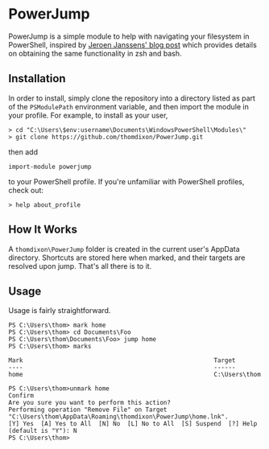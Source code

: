PowerJump
=========

PowerJump is a simple module to help with navigating your filesystem in
PowerShell, inspired by [Jeroen Janssens' blog
post](http://jeroenjanssens.com/2013/08/16/quickly-navigate-your-filesystem-from-the-command-line.html)
which provides details on obtaining the same
functionality in zsh and bash.

Installation
------------

In order to install, simply clone the repository into a directory listed as
part of the `PSModulePath` environment variable, and then import the module in
your profile. For example, to install as your user,

    > cd "C:\Users\$env:username\Documents\WindowsPowerShell\Modules\"
    > git clone https://github.com/thomdixon/PowerJump.git

then add

    import-module powerjump

to your PowerShell profile. If you're unfamiliar with PowerShell profiles,
check out:

    > help about_profile

How It Works
------------

A `thomdixon\PowerJump` folder is created in the current user's AppData
directory. Shortcuts are stored here when marked, and their targets are
resolved upon jump. That's all there is to it.

Usage
-----
Usage is fairly straightforward.

    PS C:\Users\thom> mark home
    PS C:\Users\thom> cd Documents\Foo
    PS C:\Users\thom\Documents\Foo> jump home
    PS C:\Users\thom> marks

    Mark                                                     Target
    ----                                                     ------
    home                                                     C:\Users\thom

    PS C:\Users\thom>unmark home
    Confirm
    Are you sure you want to perform this action?
    Performing operation "Remove File" on Target "C:\Users\thom\AppData\Roaming\thomdixon\PowerJump\home.lnk".
    [Y] Yes  [A] Yes to All  [N] No  [L] No to All  [S] Suspend  [?] Help (default is "Y"): N
    PS C:\Users\thom>
